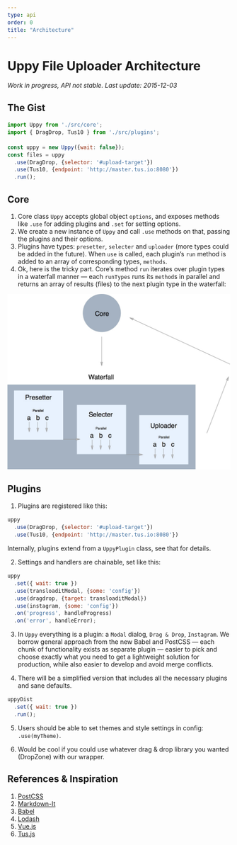 ```yaml
---
type: api
order: 0
title: "Architecture"
---
```


# Uppy File Uploader Architecture

*Work in progress, API not stable. Last update: 2015-12-03*

## The Gist

``` javascript
import Uppy from './src/core';
import { DragDrop, Tus10 } from './src/plugins';

const uppy = new Uppy({wait: false});
const files = uppy
  .use(DragDrop, {selector: '#upload-target'})
  .use(Tus10, {endpoint: 'http://master.tus.io:8080'})
  .run();
```

## Core

1. Core class `Uppy` accepts global object `options`, and exposes methods like `.use` for adding plugins and `.set` for setting options.
2. We create a new instance of `Uppy` and call `.use` methods on that, passing the plugins and their options.
3. Plugins have types: `presetter`, `selecter` and `uploader` (more types could be added in the future). When `use` is called, each plugin’s `run` method is added to an array of corresponding types, `methods`.
4. Ok, here is the tricky part. Core’s method `run` iterates over plugin types in a waterfall manner — each `runTypes`  runs its `method`s in parallel and returns an array of results (files) to the next plugin type in the waterfall:

![waterfall of parallels](uppy-core-plugins-architecture.jpg)

## Plugins

1. Plugins are registered like this:
```javascript
uppy
  .use(DragDrop, {selector: '#upload-target'})
  .use(Tus10, {endpoint: 'http://master.tus.io:8080'})
```

Internally, plugins extend from a `UppyPlugin` class, see that for details.


2. Settings and handlers are chainable, set like this:
```javascript
uppy
  .set({ wait: true })
  .use(transloaditModal, {some: 'config'})
  .use(dragdrop, {target: transloaditModal})
  .use(instagram, {some: 'config'})
  .on('progress', handleProgress)
  .on('error', handleError);
```

3. In `Uppy` everything is a plugin: a `Modal` dialog, `Drag & Drop`, `Instagram`. We borrow general approach from the new Babel and PostCSS — each chunk of functionality exists as separate plugin — easier to pick and choose exactly what you need to get a lightweight solution for production, while also easier to develop and avoid merge conflicts.

4. There will be a simplified version that includes all the necessary plugins and sane defaults.
```javascript
uppyDist
  .set({ wait: true })
  .run();
```

5. Users should be able to set themes and style settings in config: `.use(myTheme)`.

6. Would be cool if you could use whatever drag & drop library you wanted (DropZone) with our wrapper.

## References & Inspiration

1. [PostCSS](https://github.com/postcss/postcss/blob/master/lib/postcss.es6#L19)
2. [Markdown-It](https://github.com/markdown-it/markdown-it/blob/master/lib/index.js#L459)
3. [Babel](babeljs.io)
4. [Lodash](https://lodash.com/)
5. [Vue.js](http://vuejs.org/guide/plugins.html#Using_a_Plugin)
6. [Tus.js](https://github.com/tus/tus-js-client)
